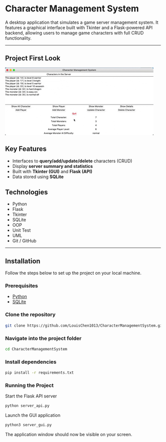 # Character Management System

A desktop application that simulates a game server management system.
It features a graphical interface built with Tkinter and a Flask-powered API backend, allowing users to manage game characters with full CRUD functionality.

---

## Project First Look

![character_management gif](documents/character.gif)

## Key Features

- Interfaces to **query/add/update/delete** characters (CRUD)
- Display **server summary and statistics**
- Built with **Tkinter (GUI)** and **Flask (API)**
- Data stored using **SQLite**

## Technologies

- Python
- Flask
- Tkinter
- SQLite
- OOP
- Unit Test
- UML
- Git / GitHub

---

## Installation

Follow the steps below to set up the project on your local machine.

### Prerequisites

- [Python](https://www.python.org/downloads/)
- [SQLite](https://www.sqlite.org/download.html)

### Clone the repository

```bash
git clone https://github.com/LouisChen1013/CharacterManagementSystem.git
```

### Navigate into the project folder

```bash
cd CharacterManagementSystem
```

### Install dependencies

```bash
pip install -r requirements.txt
```

### Running the Project

Start the Flask API server

```bash
python server_api.py
```

Launch the GUI application

```bash
python3 server_gui.py
```

The application window should now be visible on your screen.
